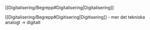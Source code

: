 [[Digitalisering/Begrepp#Digitalisering|Digitalisering]]

[[Digitalisering/Begrepp#Digitisering|Digitisering]] - mer det tekniska analogt -> digitalt

